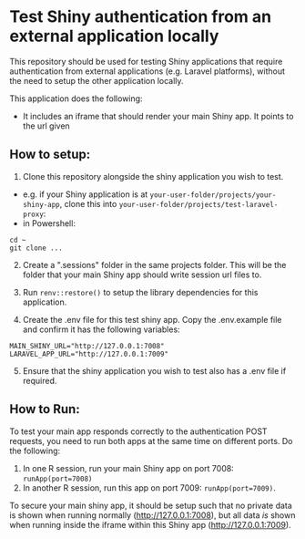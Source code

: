 # Test Shiny authentication from an external application locally
This repository should be used for testing Shiny applications that require authentication from external applications (e.g. Laravel platforms), without the need to setup the other application locally.

This application does the following:

- It includes an iframe that should render your main Shiny app. It points to the url given

## How to setup:

1. Clone this repository alongside the shiny application you wish to test.
 - e.g. if your Shiny application is at `your-user-folder/projects/your-shiny-app`, clone this into `your-user-folder/projects/test-laravel-proxy`:
 - in Powershell:
```
cd ~
git clone ...
```

2. Create a ".sessions" folder in the same projects folder. This will be the folder that your main Shiny app should write session url files to.

3. Run `renv::restore()` to setup the library dependencies for this application.

4. Create the .env file for this test shiny app. Copy the .env.example file and confirm it has the following variables:

```
MAIN_SHINY_URL="http://127.0.0.1:7008"
LARAVEL_APP_URL="http://127.0.0.1:7009"
```

5. Ensure that the shiny application you wish to test also has a .env file if required.


## How to Run:
To test your main app responds correctly to the authentication POST requests, you need to run both apps at the same time on different ports. Do the following:

1. In one R session, run your main Shiny app on port 7008: `runApp(port=7008)`
2. In another R session, run this app on port 7009: `runApp(port=7009)`.

To secure your main shiny app, it should be setup such that no private data is shown when running normally (http://127.0.0.1:7008), but all data *is* shown when running inside the iframe within this Shiny app (http://127.0.0.1:7009).

